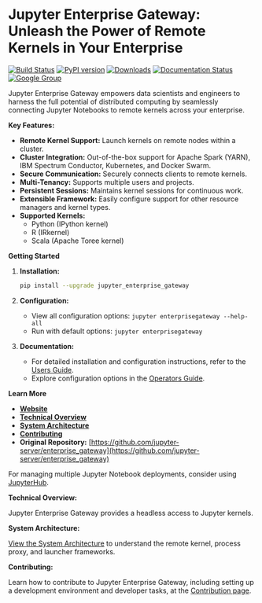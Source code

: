 # Jupyter Enterprise Gateway: Unleash the Power of Remote Kernels in Your Enterprise

[<img src="https://github.com/jupyter-server/enterprise_gateway/workflows/Builds/badge.svg" alt="Build Status">](https://github.com/jupyter-server/enterprise_gateway/actions)
[<img src="https://badge.fury.io/py/jupyter-enterprise-gateway.svg" alt="PyPI version">](https://pypi.org/project/jupyter-enterprise-gateway/)
[<img src="https://pepy.tech/badge/jupyter-enterprise-gateway/month" alt="Downloads">](https://pepy.tech/project/jupyter-enterprise-gateway)
[<img src="https://readthedocs.org/projects/jupyter-enterprise-gateway/badge/?version=latest" alt="Documentation Status">](https://jupyter-enterprise-gateway.readthedocs.io/en/latest/?badge=latest)
[<img src="https://img.shields.io/badge/google-group-blue.svg" alt="Google Group">](https://groups.google.com/forum/#!forum/jupyter)

Jupyter Enterprise Gateway empowers data scientists and engineers to harness the full potential of distributed computing by seamlessly connecting Jupyter Notebooks to remote kernels across your enterprise.

**Key Features:**

*   **Remote Kernel Support:** Launch kernels on remote nodes within a cluster.
*   **Cluster Integration:** Out-of-the-box support for Apache Spark (YARN), IBM Spectrum Conductor, Kubernetes, and Docker Swarm.
*   **Secure Communication:** Securely connects clients to remote kernels.
*   **Multi-Tenancy:** Supports multiple users and projects.
*   **Persistent Sessions:** Maintains kernel sessions for continuous work.
*   **Extensible Framework:** Easily configure support for other resource managers and kernel types.
*   **Supported Kernels:**
    *   Python (IPython kernel)
    *   R (IRkernel)
    *   Scala (Apache Toree kernel)

**Getting Started**

1.  **Installation:**

    ```bash
    pip install --upgrade jupyter_enterprise_gateway
    ```

2.  **Configuration:**

    *   View all configuration options: `jupyter enterprisegateway --help-all`
    *   Run with default options: `jupyter enterprisegateway`

3.  **Documentation:**
    *   For detailed installation and configuration instructions, refer to the [Users Guide](https://jupyter-enterprise-gateway.readthedocs.io/en/latest/users/index.html).
    *   Explore configuration options in the [Operators Guide](https://jupyter-enterprise-gateway.readthedocs.io/en/latest/operators/index.html#configuring-enterprise-gateway).

**Learn More**

*   **[Website](https://jupyter-enterprise-gateway.readthedocs.io/)**
*   **[Technical Overview](#technical-overview)**
*   **[System Architecture](#system-architecture)**
*   **[Contributing](#contributing)**
*   **Original Repository:** [https://github.com/jupyter-server/enterprise_gateway](https://github.com/jupyter-server/enterprise_gateway)

For managing multiple Jupyter Notebook deployments, consider using [JupyterHub](https://github.com/jupyterhub/jupyterhub).

**Technical Overview:**

Jupyter Enterprise Gateway provides a headless access to Jupyter kernels.

**System Architecture:**

[View the System Architecture](https://jupyter-enterprise-gateway.readthedocs.io/en/latest/contributors/system-architecture.html) to understand the remote kernel, process proxy, and launcher frameworks.

**Contributing:**

Learn how to contribute to Jupyter Enterprise Gateway, including setting up a development environment and developer tasks, at the [Contribution page](https://jupyter-enterprise-gateway.readthedocs.io/en/latest/contributors/contrib.html).